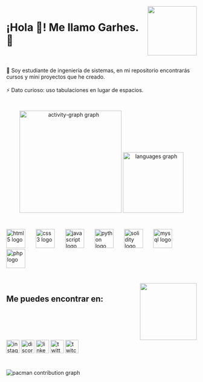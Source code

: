 <img align="right" height="130" src="https://i.pinimg.com/736x/a6/2d/45/a62d45ddbe29cf42da820a576d9375e1.jpg"  />

###

<h1 align="left">¡Hola 👋! Me llamo Garhes. 🚀</h1>

###

<br clear="both">

<p align="left">🔭 Soy estudiante de ingeniería de sistemas, en mi repositorio encontrarás cursos y mini proyectos que he creado.<br><br>⚡ Dato curioso: uso tabulaciones en lugar de espacios.</p>

###

<br clear="both">

<div align="center">
  <img src="https://github-readme-activity-graph.vercel.app/graph?username=Garhes&radius=15&theme=react&area=true&order=5" height="270" alt="activity-graph graph"  />
  <img src="https://github-readme-stats.vercel.app/api/top-langs?username=Garhes&locale=es&hide_title=false&layout=compact&card_width=320&langs_count=6&theme=react&hide_border=false&order=2" height="160" alt="languages graph"  />
</div>

###

<br clear="both">

<div align="left">
  <img src="https://cdn.jsdelivr.net/gh/devicons/devicon/icons/html5/html5-plain-wordmark.svg" height="50" alt="html5 logo"  />
  <img width="20" />
  <img src="https://cdn.jsdelivr.net/gh/devicons/devicon/icons/css3/css3-plain-wordmark.svg" height="50" alt="css3 logo"  />
  <img width="20" />
  <img src="https://cdn.jsdelivr.net/gh/devicons/devicon/icons/javascript/javascript-plain.svg" height="50" alt="javascript logo"  />
  <img width="20" />
  <img src="https://cdn.jsdelivr.net/gh/devicons/devicon/icons/python/python-plain-wordmark.svg" height="50" alt="python logo"  />
  <img width="20" />
  <img src="https://cdn.jsdelivr.net/gh/devicons/devicon/icons/solidity/solidity-plain.svg" height="50" alt="solidity logo"  />
  <img width="20" />
  <img src="https://cdn.jsdelivr.net/gh/devicons/devicon/icons/mysql/mysql-original-wordmark.svg" height="50" alt="mysql logo"  />
  <img width="20" />
  <img src="https://cdn.jsdelivr.net/gh/devicons/devicon/icons/php/php-original.svg" height="50" alt="php logo"  />
</div>

###

<br clear="both">

<img align="right" height="150" src="https://media.tenor.com/itjFesV8_RUAAAAj/soulja-boy-pepe.gif"  />

###

<h2 align="left">Me puedes encontrar en:</h2>

###

<br clear="both">

<div align="left">
  <img src="https://img.shields.io/static/v1?message=@jags_10&logo=instagram&label=Instagram&color=cb3e00&logoColor=ffffff&labelColor=000000&style=for-the-badge" height="35" alt="instagram logo"  />
  <img src="https://img.shields.io/static/v1?message=jags_10&logo=discord&label=Discord&color=7289DA&logoColor=white&labelColor=000000&style=for-the-badge" height="35" alt="discord logo"  />
  <img src="https://img.shields.io/static/v1?message=johan%20garcia&logo=linkedin&label=LinkedIn&color=0077B5&logoColor=white&labelColor=000000&style=for-the-badge" height="35" alt="linkedin logo"  />
  <img src="https://img.shields.io/static/v1?message=@Andrsga7209418&logo=twitter&label=Twitter&color=1DA1F2&logoColor=white&labelColor=000000&style=for-the-badge" height="35" alt="twitter logo"  />
  <img src="https://img.shields.io/static/v1?message=Garhes&logo=twitch&label=Twitch&color=9146FF&logoColor=white&labelColor=000000&style=for-the-badge" height="35" alt="twitch logo"  />
</div>

###

<br clear="both">

<picture>
  <source media="(prefers-color-scheme: dark)" srcset="https://raw.githubusercontent.com/Garhes/Garhes/output/pacman-contribution-graph-dark.svg">
  <source media="(prefers-color-scheme: light)" srcset="https://raw.githubusercontent.com/Garhes/Garhes/output/pacman-contribution-graph.svg">
  <img alt="pacman contribution graph" src="https://raw.githubusercontent.com/Garhes/Garhes/output/pacman-contribution-graph.svg">
</picture>

###
